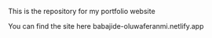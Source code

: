 This is the repository for my portfolio website

You can find the site here babajide-oluwaferanmi.netlify.app